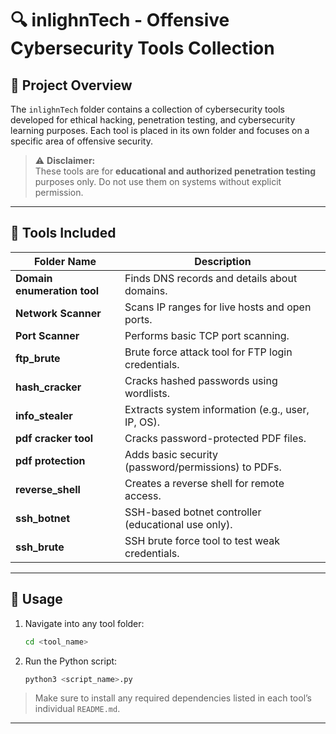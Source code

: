 # 🔍 inlighnTech - Offensive Cybersecurity Tools Collection

## 📁 Project Overview

The `inlighnTech` folder contains a collection of cybersecurity tools developed for ethical hacking, penetration testing, and cybersecurity learning purposes. Each tool is placed in its own folder and focuses on a specific area of offensive security.

> ⚠️ **Disclaimer:**  
> These tools are for **educational and authorized penetration testing** purposes only. Do not use them on systems without explicit permission.

---

## 🧰 Tools Included

| Folder Name              | Description |
|--------------------------|-------------|
| **Domain enumeration tool** | Finds DNS records and details about domains. |
| **Network Scanner**         | Scans IP ranges for live hosts and open ports. |
| **Port Scanner**            | Performs basic TCP port scanning. |
| **ftp_brute**               | Brute force attack tool for FTP login credentials. |
| **hash_cracker**            | Cracks hashed passwords using wordlists. |
| **info_stealer**            | Extracts system information (e.g., user, IP, OS). |
| **pdf cracker tool**        | Cracks password-protected PDF files. |
| **pdf protection**          | Adds basic security (password/permissions) to PDFs. |
| **reverse_shell**           | Creates a reverse shell for remote access. |
| **ssh_botnet**              | SSH-based botnet controller (educational use only). |
| **ssh_brute**               | SSH brute force tool to test weak credentials. |

---

## 🎯 Usage

1. Navigate into any tool folder:
   ```bash
   cd <tool_name>
   ```

2. Run the Python script:
   ```bash
   python3 <script_name>.py
   ```

> Make sure to install any required dependencies listed in each tool’s individual `README.md`.

---

